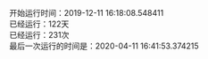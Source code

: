 开始运行时间：2019-12-11 16:18:08.548411  
已经运行：122天  
已经运行：231次  
最后一次运行的时间是：2020-04-11 16:41:53.374215  
